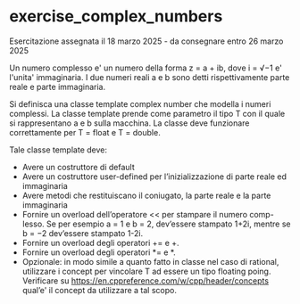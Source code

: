 # exercise_complex_numbers
Esercitazione assegnata il 18 marzo 2025 - da consegnare entro 26 marzo 2025


Un numero complesso e' un numero della forma z = a + ib, dove i = √−1
e' l'unita' immaginaria. I due numeri reali a e b sono detti rispettivamente
parte reale e parte immaginaria.

Si definisca una classe template complex number che modella i numeri
complessi. La classe template prende come parametro il tipo T con il quale si
rappresentano a e b sulla macchina. La classe deve funzionare correttamente
per T = float e T = double. 

Tale classe template deve:
- Avere un costruttore di default
- Avere un costruttore user-defined per l’inizializzazione di parte reale
ed immaginaria 
- Avere metodi che restituiscano il coniugato, la parte reale e la parte
immaginaria 
- Fornire un overload dell’operatore << per stampare il numero comp-
lesso. Se per esempio a = 1 e b = 2, dev’essere stampato 1+2i, mentre
se b = −2 dev’essere stampato 1-2i. 
- Fornire un overload degli operatori += e +. 
- Fornire un overload degli operatori *= e *.
- Opzionale: in modo simile a quanto fatto in classe nel caso di rational,
utilizzare i concept per vincolare T ad essere un tipo floating poing.
Verificare su https://en.cppreference.com/w/cpp/header/concepts
qual’e' il concept da utilizzare a tal scopo.
